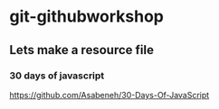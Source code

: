 # git-githubworkshop

## Lets make a resource file

### 30 days of javascript
https://github.com/Asabeneh/30-Days-Of-JavaScript